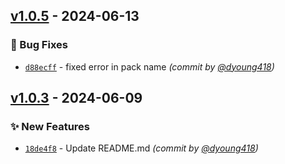 

## [v1.0.5] - 2024-06-13
### :bug: Bug Fixes
- [`d88ecff`](https://github.com/dyoung418/dannysmodule/commit/d88ecff6c526524d2c9aac9bf4bf76dee43c0b40) - fixed error in pack name *(commit by [@dyoung418](https://github.com/dyoung418))*


## [v1.0.3] - 2024-06-09
### :sparkles: New Features
- [`18de4f8`](https://github.com/dyoung418/dannysmodule/commit/18de4f8570f3a126f6bf4605174545f43c20f7f8) - Update README.md *(commit by [@dyoung418](https://github.com/dyoung418))*

[v1.0.3]: https://github.com/dyoung418/dannysmodule/compare/v1.0.2...v1.0.3
[v1.0.5]: https://github.com/dyoung418/dannysmodule/compare/v1.0.4...v1.0.5
